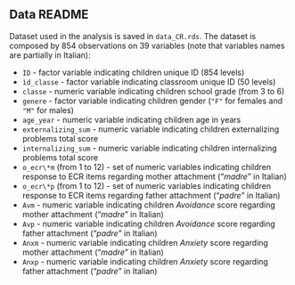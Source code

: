 ## Data README

Dataset used in the analysis is saved in `data_CR.rds`. The dataset is composed by 854 observations on 39 variables (note that variables names are partially in Italian):

- `ID` - factor variable indicating children unique ID (854 levels)
- `ìd_classe` - factor variable indicating classroom unique ID (50 levels)
- `classe` - numeric variable indicating children school grade (from 3 to 6)
- `genere` - factor variable indicating children gender (`"F"` for females and `"M"` for males)
- `age_year` - numeric variable indicating children age in years
- `externalizing_sum` - numeric variable indicating children externalizing problems total score
- `internalizing_sum` - numeric variable indicating children internalizing problems total score
- `o_ecr\*m` (from 1 to 12) - set of numeric variables indicating children response to ECR items regarding mother attachment (“*madre*” in Italian)
- `o_ecr\*p` (from 1 to 12) - set of numeric variables indicating children response to ECR items regarding father attachment (“*padre*” in Italian)
- `Avm` - numeric variable indicating children *Avoidance* score regarding mother attachment (“*madre*” in Italian)
- `Avp` - numeric variable indicating children *Avoidance* score regarding father attachment (“*padre*” in Italian)
- `Anxm` - numeric variable indicating children *Anxiety* score regarding mother attachment (“*madre*” in Italian)
- `Anxp` - numeric variable indicating children *Anxiety* score regarding father attachment (“*padre*” in Italian)
